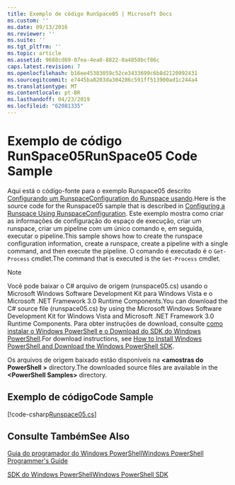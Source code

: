 ```yaml
---
title: Exemplo de código RunSpace05 | Microsoft Docs
ms.custom: ''
ms.date: 09/13/2016
ms.reviewer: ''
ms.suite: ''
ms.tgt_pltfrm: ''
ms.topic: article
ms.assetid: 9688cd69-07ea-4ea0-8822-0a4850bcf86c
caps.latest.revision: 7
ms.openlocfilehash: b16ee45383059c52ce3433699c6b8d2120992431
ms.sourcegitcommit: e7445ba8203da304286c591ff513900ad1c244a4
ms.translationtype: MT
ms.contentlocale: pt-BR
ms.lasthandoff: 04/23/2019
ms.locfileid: "62081335"
---
```

# <a name="runspace05-code-sample"></a><span data-ttu-id="68e84-102">Exemplo de código RunSpace05</span><span class="sxs-lookup"><span data-stu-id="68e84-102">RunSpace05 Code Sample</span></span>

<span data-ttu-id="68e84-103">Aqui está o código-fonte para o exemplo Runspace05 descrito [Configurando um RunspaceConfiguration do Runspace usando](http://msdn.microsoft.com/en-us/42681d19-2d05-4975-befd-afb1990e79b2).</span><span class="sxs-lookup"><span data-stu-id="68e84-103">Here is the source code for the Runspace05 sample that is described in [Configuring a Runspace Using RunspaceConfiguration](http://msdn.microsoft.com/en-us/42681d19-2d05-4975-befd-afb1990e79b2).</span></span> <span data-ttu-id="68e84-104">Este exemplo mostra como criar as informações de configuração do espaço de execução, criar um runspace, criar um pipeline com um único comando e, em seguida, executar o pipeline.</span><span class="sxs-lookup"><span data-stu-id="68e84-104">This sample shows how to create the runspace configuration information, create a runspace, create a pipeline with a single command, and then execute the pipeline.</span></span> <span data-ttu-id="68e84-105">O comando é executado é o `Get-Process` cmdlet.</span><span class="sxs-lookup"><span data-stu-id="68e84-105">The command that is executed is the `Get-Process` cmdlet.</span></span>

> [!NOTE]
> <span data-ttu-id="68e84-106">Você pode baixar o C# arquivo de origem (runspace05.cs) usando o Microsoft Windows Software Development Kit para Windows Vista e o Microsoft .NET Framework 3.0 Runtime Components.</span><span class="sxs-lookup"><span data-stu-id="68e84-106">You can download the C# source file (runspace05.cs) by using the Microsoft Windows Software Development Kit for Windows Vista and Microsoft .NET Framework 3.0 Runtime Components.</span></span> <span data-ttu-id="68e84-107">Para obter instruções de download, consulte [como instalar o Windows PowerShell e o Download do SDK do Windows PowerShell](/powershell/developer/installing-the-windows-powershell-sdk).</span><span class="sxs-lookup"><span data-stu-id="68e84-107">For download instructions, see [How to Install Windows PowerShell and Download the Windows PowerShell SDK](/powershell/developer/installing-the-windows-powershell-sdk).</span></span>
>
> <span data-ttu-id="68e84-108">Os arquivos de origem baixado estão disponíveis na  **\<amostras do PowerShell >** directory.</span><span class="sxs-lookup"><span data-stu-id="68e84-108">The downloaded source files are available in the **\<PowerShell Samples>** directory.</span></span>

## <a name="code-sample"></a><span data-ttu-id="68e84-109">Exemplo de código</span><span class="sxs-lookup"><span data-stu-id="68e84-109">Code Sample</span></span>

[!code-csharp[Runspace05.cs](../../powershell-sdk-samples/SDK-2.0/csharp/Runspace05/Runspace05.cs#L11-L86 "Runspace05.cs")]

## <a name="see-also"></a><span data-ttu-id="68e84-110">Consulte Também</span><span class="sxs-lookup"><span data-stu-id="68e84-110">See Also</span></span>

[<span data-ttu-id="68e84-111">Guia do programador do Windows PowerShell</span><span class="sxs-lookup"><span data-stu-id="68e84-111">Windows PowerShell Programmer's Guide</span></span>](./windows-powershell-programmer-s-guide.md)

[<span data-ttu-id="68e84-112">SDK do Windows PowerShell</span><span class="sxs-lookup"><span data-stu-id="68e84-112">Windows PowerShell SDK</span></span>](../windows-powershell-reference.md)